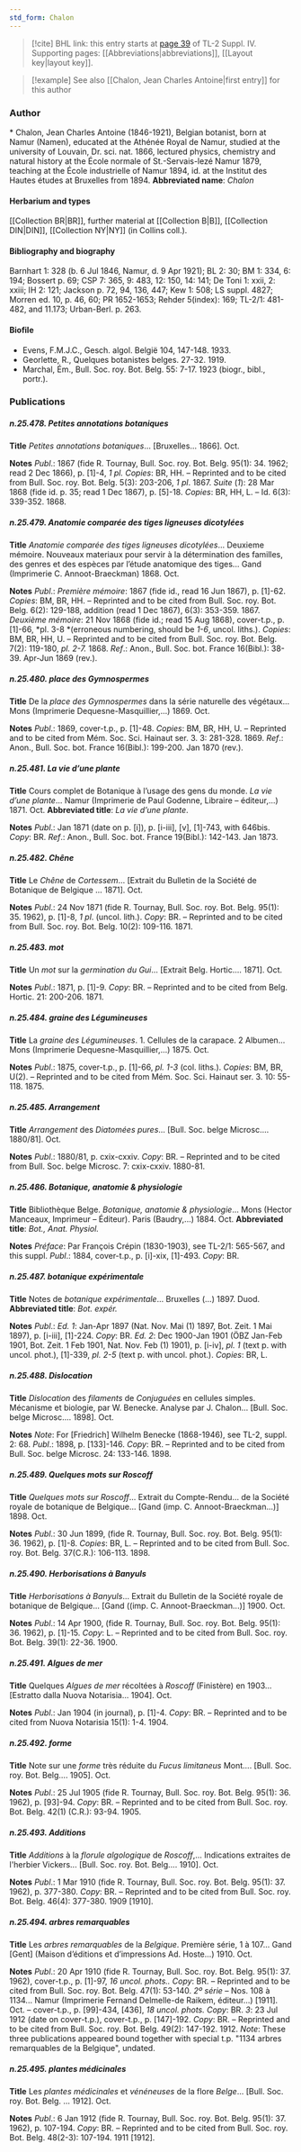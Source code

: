 ```yaml
---
std_form: Chalon
---
```


> [!cite] BHL link: this entry starts at [page 39](https://www.biodiversitylibrary.org/page/33265716) of TL-2 Suppl. IV.
> Supporting pages: [[Abbreviations|abbreviations]], [[Layout key|layout key]].

> [!example] See also [[Chalon, Jean Charles Antoine|first entry]] for this author

### Author

\* Chalon, Jean Charles Antoine (1846-1921), Belgian botanist, born at Namur (Namen), educated at the Athénée Royal de Namur, studied at the university of Louvain, Dr. sci. nat. 1866, lectured physics, chemistry and natural history at the École normale of St.-Servais-lezé Namur 1879, teaching at the École industrielle of Namur 1894, id. at the Institut des Hautes études at Bruxelles from 1894. 
**Abbreviated name**: *Chalon*

#### Herbarium and types

[[Collection BR|BR]], further material at [[Collection B|B]], [[Collection DIN|DIN]], [[Collection NY|NY]] (in Collins coll.).

#### Bibliography and biography

Barnhart 1: 328 (b. 6 Jul 1846, Namur, d. 9 Apr 1921); BL 2: 30; BM 1: 334, 6: 194; Bossert p. 69; CSP 7: 365, 9: 483, 12: 150, 14: 141; De Toni 1: xxii, 2: xxiii; IH 2: 121; Jackson p. 72, 94, 136, 447; Kew 1: 508; LS suppl. 4827; Morren ed. 10, p. 46, 60; PR 1652-1653; Rehder 5(index): 169; TL-2/1: 481-482, and 11.173; Urban-Berl. p. 263.

#### Biofile

- Evens, F.M.J.C., Gesch. algol. België 104, 147-148. 1933.
- Georlette, R., Quelques botanistes belges. 27-32. 1919.
- Marchal, Ém., Bull. Soc. roy. Bot. Belg. 55: 7-17. 1923 (biogr., bibl., portr.).

### Publications

##### n.25.478. Petites annotations botaniques

**Title**
*Petites annotations botaniques*... \[Bruxelles... 1866\]. Oct.

**Notes**
*Publ*.: 1867 (fide R. Tournay, Bull. Soc. roy. Bot. Belg. 95(1): 34. 1962; read 2 Dec 1866), p. \[1\]-4, *1 pl. Copies*: BR, HH. – Reprinted and to be cited from Bull. Soc. roy. Bot. Belg. 5(3): 203-206, *1 pl*. 1867.
*Suite* (*1*): 28 Mar 1868 (fide id. p. 35; read 1 Dec 1867), p. \[5\]-18. *Copies*: BR, HH, L. – Id. 6(3): 339-352. 1868.

##### n.25.479. Anatomie comparée des tiges ligneuses dicotylées

**Title**
*Anatomie comparée des tiges ligneuses dicotylées*... Deuxieme mémoire. Nouveaux materiaux pour servir à la détermination des familles, des genres et des espèces par l’étude anatomique des tiges... Gand (Imprimerie C. Annoot-Braeckman) 1868. Oct.

**Notes**
*Publ*.: *Première mémoire*: 1867 (fide id., read 16 Jun 1867), p. \[1\]-62. *Copies*: BM, BR, HH. – Reprinted and to be cited from Bull. Soc. roy. Bot. Belg. 6(2): 129-188, addition (read 1 Dec 1867), 6(3): 353-359. 1867.
*Deuxième mémoire*: 21 Nov 1868 (fide id.; read 15 Aug 1868), cover-t.p., p. \[1\]-66, *pl. 3-8 *(erroneous numbering, should be *1-6*, uncol. liths.). *Copies*: BM, BR, HH, U. – Reprinted and to be cited from Bull. Soc. roy. Bot. Belg. 7(2): 119-180, *pl. 2-7.* 1868.
*Ref*.: Anon., Bull. Soc. bot. France 16(Bibl.): 38-39. Apr-Jun 1869 (rev.).

##### n.25.480. place des Gymnospermes

**Title**
De la *place des Gymnospermes* dans la série naturelle des végétaux... Mons (Imprimerie Dequesne-Masquillier,...) 1869. Oct.

**Notes**
*Publ*.: 1869, cover-t.p., p. \[1\]-48. *Copies*: BM, BR, HH, U. – Reprinted and to be cited from Mém. Soc. Sci. Hainaut ser. 3. 3: 281-328. 1869.
*Ref*.: Anon., Bull. Soc. bot. France 16(Bibl.): 199-200. Jan 1870 (rev.).

##### n.25.481. La vie d’une plante

**Title**
Cours complet de Botanique à l’usage des gens du monde. *La vie d’une plante*... Namur (Imprimerie de Paul Godenne, Libraire – éditeur,...) 1871. Oct.
**Abbreviated title**: *La vie d’une plante*.

**Notes**
*Publ*.: Jan 1871 (date on p. \[i\]), p. \[i-iii\], \[v\], \[1\]-743, with 646bis. *Copy*: BR.
*Ref*.: Anon., Bull. Soc. bot. France 19(Bibl.): 142-143. Jan 1873.

##### n.25.482. Chêne

**Title**
Le *Chêne* de *Cortessem*... \[Extrait du Bulletin de la Société de Botanique de Belgique ... 1871\]. Oct.

**Notes**
*Publ*.: 24 Nov 1871 (fide R. Tournay, Bull. Soc. roy. Bot. Belg. 95(1): 35. 1962), p. \[1\]-8, *1 pl*. (uncol. lith.). *Copy*: BR. – Reprinted and to be cited from Bull. Soc. roy. Bot. Belg. 10(2): 109-116. 1871.

##### n.25.483. mot

**Title**
Un *mot* sur la *germination du Gui*... \[Extrait Belg. Hortic.... 1871\]. Oct.

**Notes**
*Publ*.: 1871, p. \[1\]-9. *Copy*: BR. – Reprinted and to be cited from Belg. Hortic. 21: 200-206. 1871.

##### n.25.484. graine des Légumineuses

**Title**
La *graine des Légumineuses*. 1. Cellules de la carapace. 2 Albumen... Mons (Imprimerie Dequesne-Masquillier,...) 1875. Oct.

**Notes**
*Publ*.: 1875, cover-t.p., p. \[1\]-66, *pl. 1-3* (col. liths.). *Copies*: BM, BR, U(2). – Reprinted and to be cited from Mém. Soc. Sci. Hainaut ser. 3. 10: 55-118. 1875.

##### n.25.485. Arrangement

**Title**
*Arrangement* des *Diatomées pures*... \[Bull. Soc. belge Microsc.... 1880/81\]. Oct.

**Notes**
*Publ*.: 1880/81, p. cxix-cxxiv. *Copy*: BR. – Reprinted and to be cited from Bull. Soc. belge Microsc. 7: cxix-cxxiv. 1880-81.

##### n.25.486. Botanique, anatomie & physiologie

**Title**
Bibliothèque Belge. *Botanique, anatomie & physiologie*... Mons (Hector Manceaux, Imprimeur – Éditeur). Paris (Baudry,...) 1884. Oct.
**Abbreviated title**: *Bot., Anat. Physiol.*

**Notes**
*Préface*: Par François Crépin (1830-1903), see TL-2/1: 565-567, and this suppl.
*Publ*.: 1884, cover-t.p., p. \[i\]-xix, \[1\]-493. *Copy*: BR.

##### n.25.487. botanique expérimentale

**Title**
Notes de *botanique expérimentale*... Bruxelles (...) 1897. Duod.
**Abbreviated title**: *Bot. expér.*

**Notes**
*Publ*.: *Ed. 1*: Jan-Apr 1897 (Nat. Nov. Mai (1) 1897, Bot. Zeit. 1 Mai 1897), p. \[i-iii\], \[1\]-224.
*Copy*: BR.
*Ed. 2*: Dec 1900-Jan 1901 (ÖBZ Jan-Feb 1901, Bot. Zeit. 1 Feb 1901, Nat. Nov. Feb (1) 1901), p. \[i-iv\], *pl. 1* (text p. with uncol. phot.), \[1\]-339, *pl. 2-5* (text p. with uncol. phot.).
*Copies*: BR, L.

##### n.25.488. Dislocation

**Title**
*Dislocation* des *filaments* de *Conjuguées* en cellules simples. Mécanisme et biologie, par W. Benecke. Analyse par J. Chalon... \[Bull. Soc. belge Microsc.... 1898\]. Oct.

**Notes**
*Note*: For \[Friedrich\] Wilhelm Benecke (1868-1946), see TL-2, suppl. 2: 68.
*Publ*.: 1898, p. \[133\]-146. *Copy*: BR. – Reprinted and to be cited from Bull. Soc. belge Microsc. 24: 133-146. 1898.

##### n.25.489. Quelques mots sur Roscoff

**Title**
*Quelques mots sur Roscoff*... Extrait du Compte-Rendu... de la Société royale de botanique de Belgique... \[Gand (imp. C. Annoot-Braeckman...)\] 1898. Oct.

**Notes**
*Publ*.: 30 Jun 1899, (fide R. Tournay, Bull. Soc. roy. Bot. Belg. 95(1): 36. 1962), p. \[1\]-8.
*Copies*: BR, L. – Reprinted and to be cited from Bull. Soc. roy. Bot. Belg. 37(C.R.): 106-113. 1898.

##### n.25.490. Herborisations à Banyuls

**Title**
*Herborisations à Banyuls*... Extrait du Bulletin de la Société royale de botanique de Belgique... \[Gand ((imp. C. Annoot-Braeckman...)\] 1900. Oct.

**Notes**
*Publ*.: 14 Apr 1900, (fide R. Tournay, Bull. Soc. roy. Bot. Belg. 95(1): 36. 1962), p. \[1\]-15.
*Copy*: L. – Reprinted and to be cited from Bull. Soc. roy. Bot. Belg. 39(1): 22-36. 1900.

##### n.25.491. Algues de mer

**Title**
Quelques *Algues de mer* récoltées à *Roscoff* (Finistère) en 1903... \[Estratto dalla Nuova Notarisia... 1904\]. Oct.

**Notes**
*Publ*.: Jan 1904 (in journal), p. \[1\]-4. *Copy*: BR. – Reprinted and to be cited from Nuova Notarisia 15(1): 1-4. 1904.

##### n.25.492. forme

**Title**
Note sur une *forme* très réduite du *Fucus limitaneus* Mont.... \[Bull. Soc. roy. Bot. Belg.... 1905\]. Oct.

**Notes**
*Publ*.: 25 Jul 1905 (fide R. Tournay, Bull. Soc. roy. Bot. Belg. 95(1): 36. 1962), p. \[93\]-94.
*Copy*: BR. – Reprinted and to be cited from Bull. Soc. roy. Bot. Belg. 42(1) (C.R.): 93-94. 1905.

##### n.25.493. Additions

**Title**
*Additions* à la *florule algologique* de *Roscoff*,... Indications extraites de l'herbier Vickers... \[Bull. Soc. roy. Bot. Belg.... 1910\]. Oct.

**Notes**
*Publ*.: 1 Mar 1910 (fide R. Tournay, Bull. Soc. roy. Bot. Belg. 95(1): 37. 1962), p. 377-380.
*Copy*: BR. – Reprinted and to be cited from Bull. Soc. roy. Bot. Belg. 46(4): 377-380. 1909 \[1910\].

##### n.25.494. arbres remarquables

**Title**
Les *arbres remarquables* de la *Belgique*. Première série, 1 à 107... Gand \[Gent\] (Maison d’éditions et d’impressions Ad. Hoste...) 1910. Oct.

**Notes**
*Publ*.: 20 Apr 1910 (fide R. Tournay, Bull. Soc. roy. Bot. Belg. 95(1): 37. 1962), cover-t.p., p. \[1\]-97, *16 uncol. phots..* *Copy*: BR. – Reprinted and to be cited from Bull. Soc. roy. Bot. Belg. 47(1): 53-140.
*2º série* – Nos. 108 à 1134... Namur (Imprimerie Fernand Delmelle-de Raikem, éditeur...) \[1911\]. Oct. – cover-t.p., p. \[99\]-434, \[436\], *18 uncol. phots.* *Copy*: BR.
*3*: 23 Jul 1912 (date on cover-t.p.), cover-t.p., p. \[147\]-192. *Copy*: BR. – Reprinted and to be cited from Bull. Soc. roy. Bot. Belg. 49(2): 147-192. 1912.
*Note*: These three publications appeared bound together with special t.p. "1134 arbres remarquables de la Belgique", undated.

##### n.25.495. plantes médicinales

**Title**
Les *plantes médicinales* et *vénéneuses* de la flore *Belge*... \[Bull. Soc. roy. Bot. Belg. ... 1912\]. Oct.

**Notes**
*Publ*.: 6 Jan 1912 (fide R. Tournay, Bull. Soc. roy. Bot. Belg. 95(1): 37. 1962), p. 107-194.
*Copy*: BR. – Reprinted and to be cited from Bull. Soc. roy. Bot. Belg. 48(2-3): 107-194. 1911 \[1912\].

